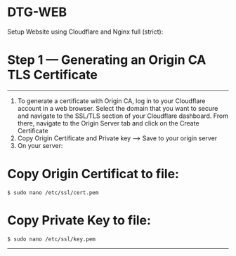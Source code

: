 # DTG-WEB
Setup Website using Cloudflare and Nginx full (strict):

# Step 1 — Generating an Origin CA TLS Certificate

---

1) To generate a certificate with Origin CA, log in to your Cloudflare account in a web browser. Select the domain that you want to secure and navigate to the SSL/TLS section of your Cloudflare dashboard. From there, navigate to the Origin Server tab and click on the Create Certificate
2) Copy Origin Certificate and Private key --> Save to your origin server
3) On your server:
# Copy Origin Certificat to file:
```shell
$ sudo nano /etc/ssl/cert.pem
```
# Copy Private Key to file:
```shell
$ sudo nano /etc/ssl/key.pem
```
---

